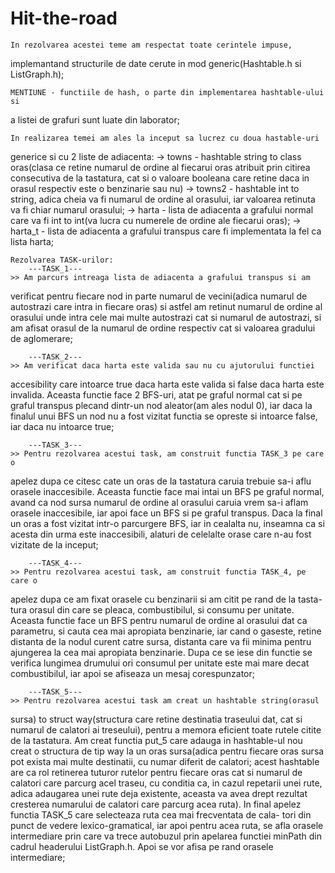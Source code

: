 # Hit-the-road

	In rezolvarea acestei teme am respectat toate cerintele impuse, 
implemantand structurile de date cerute in mod generic(Hashtable.h si
ListGraph.h);

	MENTIUNE - functiile de hash, o parte din implementarea hashtable-ului si
a listei de grafuri sunt luate din laborator;

	In realizarea temei am ales la inceput sa lucrez cu doua hastable-uri
generice si cu 2 liste de adiacenta:
	-> towns - hashtable string to class oras(clasa ce retine numarul de ordine
al fiecarui oras atribuit prin citirea consecutiva de la tastatura, cat si o
valoare booleana care retine daca in orasul respectiv este o benzinarie sau nu)
	-> towns2 - hashtable int to string, adica cheia va fi numarul de ordine al
orasului, iar valoarea retinuta va fi chiar numarul orasului;
	-> harta - lista de adiacenta a grafului normal care va fi int to int(va
lucra cu numerele de ordine ale fiecarui oras);
	-> harta_t - lista de adiacenta a grafului transpus care fi implementata
la fel ca lista harta;

	Rezolvarea TASK-urilor:
		---TASK_1---
	>> Am parcurs intreaga lista de adiacenta a grafului transpus si am
verificat pentru fiecare nod in parte numarul de vecini(adica numarul de
autostrazi care intra in fiecare oras) si astfel am retinut numarul de ordine
al orasului unde intra cele mai multe autostrazi cat si numarul de autostrazi,
si am afisat orasul de la numarul de ordine respectiv cat si valoarea gradului
de aglomerare;

		---TASK_2---
	>> Am verificat daca harta este valida sau nu cu ajutorului functiei
accesibility care intoarce true daca harta este valida si false daca harta este
invalida. Aceasta functie face 2 BFS-uri, atat pe graful normal cat si pe
graful transpus plecand dintr-un nod aleator(am ales nodul 0), iar daca la
finalul unui BFS un nod nu a fost vizitat functia se opreste si intoarce false,
iar daca nu intoarce true;

		---TASK_3---
	>> Pentru rezolvarea acestui task, am construit functia TASK_3 pe care o
apelez dupa ce citesc cate un oras de la tastatura caruia trebuie sa-i aflu
orasele inaccesibile. Aceasta functie face mai intai un BFS pe graful normal,
avand ca nod sursa numarul de ordine al orasului caruia vrem sa-i aflam orasele
inaccesibile, iar apoi face un BFS si pe graful transpus. Daca la final un oras
a fost vizitat intr-o parcurgere BFS, iar in cealalta nu, inseamna ca si acesta
din urma este inaccesibili, alaturi de celelalte orase care n-au fost vizitate
de la inceput;

		---TASK_4---
	>> Pentru rezolvarea acestui task, am construit functia TASK_4, pe care o
apelez dupa ce am fixat orasele cu benzinarii si am citit pe rand de la tasta-
tura orasul din care se pleaca, combustibilul, si consumu per unitate. Aceasta
functie face un BFS pentru numarul de ordine al orasului dat ca parametru, si
cauta cea mai apropiata benzinarie, iar cand o gaseste, retine distanta de la
nodul curent catre sursa, distanta care va fii minima pentru ajungerea la cea
mai apropiata benzinarie. Dupa ce se iese din functie se verifica lungimea
drumului ori consumul per unitate este mai mare decat combustibilul, iar apoi
se afiseaza un mesaj corespunzator;

		---TASK_5---
	>> Pentru rezolvarea acestui task am creat un hashtable string(orasul
sursa) to struct way(structura care retine destinatia traseului dat, cat si
numarul de calatori ai treseului), pentru a memora eficient toate rutele
citite de la tastatura. Am creat functia put_5 care adauga in hashtable-ul
nou creat o structura de tip way la un oras sursa(adica pentru fiecare oras
sursa pot exista mai multe destinatii, cu numar diferit de calatori; acest
hashtable are ca rol retinerea tuturor rutelor pentru fiecare oras cat si
numarul de calatori care parcurg acel traseu, cu conditia ca, in cazul
repetarii unei rute, adica adaugarea unei rute deja existente, aceasta va avea
drept rezultat cresterea numarului de calatori care parcurg acea ruta). In
final apelez functia TASK_5 care selecteaza ruta cea mai frecventata de cala-
tori din punct de vedere lexico-gramatical, iar apoi pentru acea ruta, se afla
orasele intermediare prin care va trece autobuzul prin apelarea functiei
minPath din cadrul headerului ListGraph.h. Apoi se vor afisa pe rand orasele
intermediare; 

